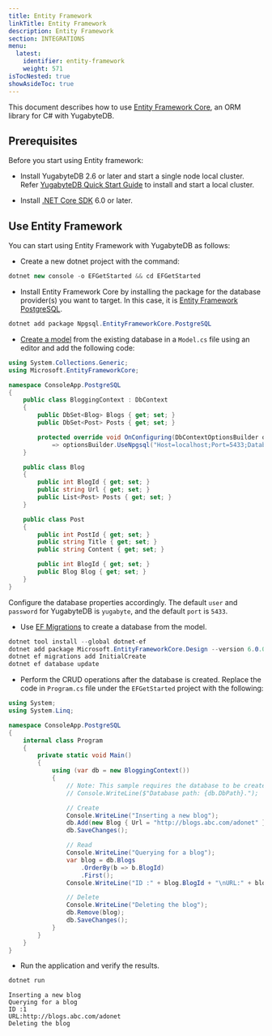```yaml
---
title: Entity Framework
linkTitle: Entity Framework
description: Entity Framework
section: INTEGRATIONS
menu:
  latest:
    identifier: entity-framework
    weight: 571
isTocNested: true
showAsideToc: true
---
```


This document describes how to use [Entity Framework Core](https://docs.microsoft.com/en-us/ef/core/), an ORM library for C# with YugabyteDB.

## Prerequisites

Before you start using Entity framework:

- Install YugabyteDB 2.6 or later and start a single node local cluster. Refer [YugabyteDB Quick Start Guide](/latest/quick-start/) to install and start a local cluster.

- Install [.NET Core SDK](https://dotnet.microsoft.com/en-us/download) 6.0 or later.

## Use Entity Framework

You can start using Entity Framework with YugabyteDB as follows:

- Create a new dotnet project with the command:

```csharp
dotnet new console -o EFGetStarted && cd EFGetStarted
```

- Install Entity Framework Core by installing the package for the database provider(s) you want to target. In this case, it is [Entity Framework PostgreSQL](https://www.nuget.org/packages/Npgsql.EntityFrameworkCore.PostgreSQL).

```csharp
dotnet add package Npgsql.EntityFrameworkCore.PostgreSQL
```

- [Create a model](https://docs.microsoft.com/en-us/ef/core/modeling/) from the existing database in a `Model.cs` file using an editor and add the following code:

```cs
using System.Collections.Generic;
using Microsoft.EntityFrameworkCore;

namespace ConsoleApp.PostgreSQL
{
    public class BloggingContext : DbContext
    {
        public DbSet<Blog> Blogs { get; set; }
        public DbSet<Post> Posts { get; set; }

        protected override void OnConfiguring(DbContextOptionsBuilder optionsBuilder)
            => optionsBuilder.UseNpgsql("Host=localhost;Port=5433;Database=yugabyte;Username=yugabyte;Password=yugabyte");
    }

    public class Blog
    {
        public int BlogId { get; set; }
        public string Url { get; set; }
        public List<Post> Posts { get; set; }
    }

    public class Post
    {
        public int PostId { get; set; }
        public string Title { get; set; }
        public string Content { get; set; }

        public int BlogId { get; set; }
        public Blog Blog { get; set; }
    }
}
```

Configure the database properties accordingly. The default `user` and `password` for YugabyteDB is `yugabyte`, and the default `port` is `5433`.

- Use [EF Migrations](https://docs.microsoft.com/en-us/ef/core/managing-schemas/migrations/?tabs=dotnet-core-cli) to create a database from the model.

```csharp
dotnet tool install --global dotnet-ef
dotnet add package Microsoft.EntityFrameworkCore.Design --version 6.0.0 //Mention the .NET Core SDK version you installed above.
dotnet ef migrations add InitialCreate
dotnet ef database update
```

- Perform the CRUD operations after the database is created. Replace the code in `Program.cs` file under the `EFGetStarted` project with the following:

```cs
using System;
using System.Linq;

namespace ConsoleApp.PostgreSQL
{
    internal class Program
    {
        private static void Main()
        {
            using (var db = new BloggingContext())
            {
                // Note: This sample requires the database to be created before running.
                // Console.WriteLine($"Database path: {db.DbPath}.");

                // Create
                Console.WriteLine("Inserting a new blog");
                db.Add(new Blog { Url = "http://blogs.abc.com/adonet" });
                db.SaveChanges();

                // Read
                Console.WriteLine("Querying for a blog");
                var blog = db.Blogs
                    .OrderBy(b => b.BlogId)
                    .First();
                Console.WriteLine("ID :" + blog.BlogId + "\nURL:" + blog.Url);

                // Delete
                Console.WriteLine("Deleting the blog");
                db.Remove(blog);
                db.SaveChanges();
            }
        }
    }
}
```

- Run the application and verify the results.

```csharp
dotnet run
```

```output
Inserting a new blog
Querying for a blog
ID :1
URL:http://blogs.abc.com/adonet
Deleting the blog
```
